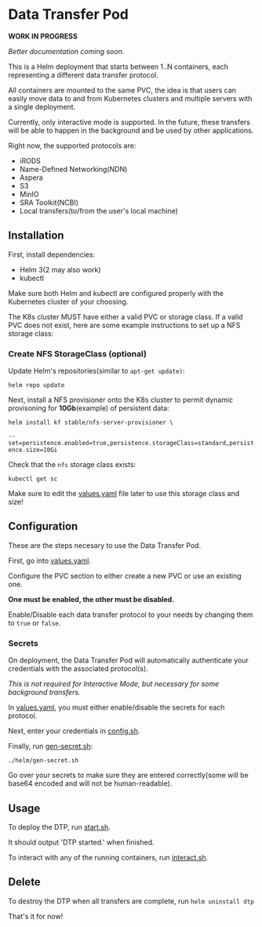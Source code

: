 # Data Transfer Pod

**WORK IN PROGRESS**

*Better documentation coming soon.*

This is a Helm deployment that starts between 1..N containers, each representing a different data transfer protocol. 

All containers are mounted to the same PVC, the idea is that users can easily move data to and from Kubernetes clusters and multiple servers with a single deployment.

Currently, only interactive mode is supported. In the future, these transfers will be able to happen in the background and be used by other applications.

Right now, the supported protocols are:

 - iRODS
 - Name-Defined Networking(NDN)
 - Aspera
 - S3
 - MinIO
 - SRA Toolkit(NCBI)
 - Local transfers(to/from the user's local machine)

## Installation

First, install dependencies:
 - Helm 3(2 may also work)
 - kubectl

Make sure both Helm and kubectl are configured properly with the Kubernetes cluster of your choosing.

The K8s cluster MUST have either a valid PVC or storage class. If a valid PVC does not exist, here are some example instructions to set up a NFS storage class:

### Create NFS StorageClass (optional)

Update Helm's repositories(similar to `apt-get update)`:

`helm repo update`

Next, install a NFS provisioner onto the K8s cluster to permit dynamic provisoning for **10Gb**(example) of persistent data:

`helm install kf stable/nfs-server-provisioner \`

`--set=persistence.enabled=true,persistence.storageClass=standard,persistence.size=10Gi`

Check that the `nfs` storage class exists:

`kubectl get sc`

Make sure to edit the [values.yaml](https://github.com/cbmckni/dtp/blob/master/helm/values.yaml) file later to use this storage class and size!

## Configuration

These are the steps necesary to use the Data Transfer Pod.

First, go into [values.yaml](https://github.com/cbmckni/dtp/blob/master/helm/values.yaml).

Configure the PVC section to either create a new PVC or use an existing one. 

**One must be enabled, the other must be disabled.**

Enable/Disable each data transfer protocol to your needs by changing them to `true` or `false`.

### Secrets

On deployment, the Data Transfer Pod will automatically authenticate your credentials with the associated protocol(s).

*This is not required for Interactive Mode, but necessary for some background transfers.*

In [values.yaml](https://github.com/cbmckni/dtp/blob/master/helm/values.yaml), you must either enable/disable the secrets for each protocol. 

Next, enter your credentials in [config.sh](https://github.com/SciDAS/dtp/blob/master/helm/config.sh).

Finally, run [gen-secret.sh](https://github.com/SciDAS/dtp/blob/master/helm/gen-secret.sh): 

`./helm/gen-secret.sh`

Go over your secrets to make sure they are entered correctly(some will be base64 encoded and will not be human-readable).

## Usage

To deploy the DTP, run [start.sh](https://github.com/cbmckni/dtp/blob/master/start.sh).

It should output 'DTP started.' when finished.

To interact with any of the running containers, run [interact.sh](https://github.com/cbmckni/dtp/blob/master/interact.sh).

## Delete

To destroy the DTP when all transfers are complete, run `helm uninstall dtp`

That's it for now!





